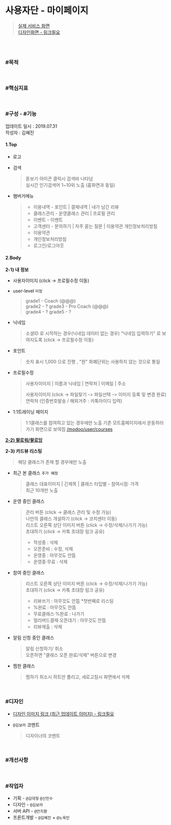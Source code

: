 # 사용자단 - 마이페이지

> [실제 서비스 화면](https://www.modooclass.net/class/user/mypage)  
> [디자인화면 - 링크필요]() 

<br><br>

### #목적

<br>

### #핵심지표

<br>

### #구성 - #기능
업데이트 일시 : 2019.07.31  
작성자 : 김혜진

#### 1.Top

- 로고
- 검색
	> 돋보기 아이콘 클릭시 검색바 나타남  
	> 실시간 인기검색어 1~10위 노출 (홈화면과 동일)

- 햄버거메뉴
	> - 이용내역 - 포인트 | 결제내역 | 내가 남긴 리뷰  
	> - 클래스관리 - 운영클래스 관리 | 프로필 관리  
	> - 이벤트 - 이벤트  
	> - 고객센터 - 문의하기 | 자주 묻는 질문 | 이용약관 개인정보처리방침  
	> - 이용약관  
	> - 개인정보처리방침  
	> - 로그인/로그아웃  

#### 2.Body 

**2-1) 내 정보**
- 사용자이미지 (click  -> 프로필수정 이동)
- user-level `미정`
	> grade1 -  Coach (@@@)  
	> grade2 -  ?
	> grade3 -  Pro Coach (@@@)  
	> grade4 -  ?
	> grade5 -  ?

- 닉네임
	> 소셜ID 로 시작하는 경우(닉네임 데이터 없는 경우) "닉네임 입력하기" 로 보여지도록 (click  -> 프로필수정 이동)  
	
- 포인트
	> 숫자 표시 1,000 으로 진행 , "원" 화폐단위는 사용하지 않는 것으로 통일  
	
- 프로필수정
	> 사용자이미지 | 이름과 닉네임 | 연락처 | 이메일 | 주소  
	>   
	> 사용자이미지 (click -> 파일찾기 -> 파일선택 -> 이미지 등록 및 변경 완료)  
	> 연락처 (인증번호발송 / 해외거주 : 카톡아이디 입력)  
	
- 1:1트레이닝 페이지
	> 1:1클래스를 참여하고 있는 경우에만 노출
	> 기존 모트홈페이지에서 운동하러가기 화면으로 보여짐 [/modoo/user/courses](https://www.modooclass.net/modoo/user/courses)

**[2-2) 팔로워/팔로잉](./follow/)**

**2-3) 카드뷰 리스팅**
> 해당 클래스가 존재 할 경우에만 노출

- 최근 본 클래스 `추가 예정`
	> 클래스 대표이미지 | 긴제목 | 클래스 타입별 - 참여시점· 가격  
	> 최근 10개만 노출  

- 운영 중인 클래스
	> 관리 버튼 (click -> 클래스 관리 및 수정 가능)  
	> 나만의 클래스 개설하기 (click -> 코치센터 이동)  
	> 리스트 오른쪽 상단 이미지 버튼 (click -> 수정/삭제/나가기 가능)  
	> 초대하기 (click -> 카톡 초대장 링크 공유)  
	>   
	> - 작성중 : 삭제
	> - 오픈준비 : 수정, 삭제
	> - 운영중 : 아무것도 안뜸 
	> - 운영중·무료 : 삭제 
	
- 참여 중인 클래스
	> 리스트 오른쪽 상단 이미지 버튼 (click -> 수정/삭제/나가기 가능)   
	> 초대하기 (click -> 카톡 초대장 링크 공유)  
	>   
	> - 리뷰쓰기 : 아무것도 안뜸 *첫번째로 리스팅
	> - %완료 : 아무것도 안뜸
	> - 무료클래스·%완료 : 나가기
	> - 얼리버드결제·오픈대기 : 아무것도 안뜸
	> - 리뷰제출 : 삭제

- 알림 신청 중인 클래스
	> 알림 신청하기/ 취소  
	> 오픈하면 "클래스 오픈 완료/삭제" 버튼으로 변경

- 찜한 클래스
	> 찜하기 취소시 하트만 풀리고, 새로고침시 화면에서 삭제

<br>

### #디자인

- [디자인 이미지 링크 (최근 업데이트 이미지) - 링크필요]()

- `@김보라`  코멘트

  > 디자이너의 코멘트

<br>

### #개선사항


<br>

### #작업자

- 기획 - `@김대형` `@신민수`
- 디자인 - `@김보라`
- 서버 API - `@안지환`
- 프론트개발 - `@김혜진`  + `@노육민`


